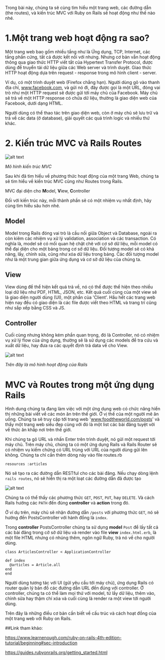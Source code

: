 Trong bài này, chúng ta sẽ cùng tìm hiểu một trang web, các đường dẫn (the routes), và kiến trúc MVC với Ruby on Rails sẽ hoạt động như thế nào nhé.

# 1.Một trang web hoạt động ra sao?

Một trang web bao gồm nhiều tầng như là Ứng dụng, TCP, Internet, các tầng phần cứng, tất cả được kết nối với nhưng. Nhưng cơ bản vẫn hoạt động thông qua giao thức HTTP viết tắt của Hypertext Transfer Protocol, được dùng để truyển tải dữ liệu giữa các Web server và trình duyệt. Giao thức HTTP hoạt động dựa trên request - response trong mô hình client - server. 

Ví dụ, có một trình duyệt web (Firefox chẳng hạn). Người dùng gõ vào thanh địa chỉ, www.facebook.com, và gửi nó đi, đây được gọi là một URL, đóng vai trò như một HTTP request sẽ được gửi tới máy chủ của Facebook. Máy chủ sẽ trả về một HTTP response có chứa dữ liệu, thường là giao diện web của Facebook, dưới dạng HTML.

Người dùng có thể thao tác trên giao diện web, còn ở máy chủ sẽ lưu trữ và trả về các data (ở database), giải quyết các quá trình logic và nhiều thứ khác.

# 2. Kiến trúc MVC và Rails Routes

![alt text](https://www.tutorialsteacher.com/Content/images/mvc/request-handling-in-mvc.png)

*Mô hình kiến trúc MVC*

Sau khi đã tìm hiểu về phương thức hoạt động của một trang Web, chúng ta sẽ tìm hiểu về kiến trúc MVC cũng như Routes trong Rails.

MVC đại diện cho **M**odel, **V**iew, **C**ontroller

Đối với kiến trúc này, mỗi thành phần sẽ có một nhiệm vụ nhất định, hãy cùng tìm hiểu sâu hơn nhé.

## Model

Model trong Rails đóng vai trò là cầu nối giữa Object và Database, ngoài ra còn kiêm các nhiệm vụ xử lý validation, association và các transaction. Có nghĩa là, model sẽ có mối quan hệ chặt chẽ với cơ sở dữ liệu, mỗi model có thể đại diện cho một bảng trong cơ sở dữ liệu. Đối tượng model sẽ có khả năng, lấy, chỉnh sửa, cũng như xóa dữ liệu trong bảng. Các đối tượng model như là một trung gian giữa ứng dụng và cơ sở dữ liệu của chúng ta.

## View

View dùng để thể hiện kết quá trả về, nó có thể được thể hiện theo nhiều loại dữ liệu như PDF, HTML, JSON, etc. Kết quả cuối cùng của một view sẽ là giao diện người dùng (UI), một phần của 'Client'. Hầu hết các trang web hiện nay đều có giao diện là các file được viết theo HTML và trang trí cũng như sắp xếp bằng CSS và JS.

## Controller

Cuối cùng nhưng không kém phần quan trọng, đó là Controller, nó có nhiệm vụ xử lý flow của ứng dụng, thường sẽ là sử dụng các models để tra cứu và xuất dữ liệu, hay đưa ra các quyết định trả data về cho View.

![alt text](https://i.pinimg.com/originals/6e/f1/8d/6ef18dd3444ddb80c86ffb169bbd6e98.png)

*Trên đây là mô hình hoạt động của Rails*

# MVC và Routes trong một ứng dụng Rails

Hình dung chúng ta đang làm việc với một ứng dụng web có chức năng hiển thị những bài viết về các món ăn trên thế giới. Ở vị thế của một người mê ăn uống. Chúng ta sẽ truy cập tới trang web 'www.foodtheworld.com/posts' và thấy một trang web siều đẹp cùng với đó là một list các bài đăng tuyệt vời về thức ăn khắp nơi trên thế giới.

Khi chúng ta gõ URL và nhấn Enter trên trình duyệt, nó gửi một request tới máy chủ. Trên máy chủ, chúng ta có một ứng dụng Rails và Rails Router sẽ có nhiệm vụ kiểm chứng có URL trùng với URL của người dùng gửi lên không. Chúng ta chỉ cần thêm dòng này vào file routes.rb

`resources :articles`

Nó sẽ tạo ra các đường dẫn RESTful cho các bài đăng. Nếu chạy dòng lệnh `rails routes`, nó sẽ hiển thị ra một loạt các đường dẫn đã được tạo

![alt text](https://rei-website-prod.s3.amazonaws.com/uploads/image/image/40/routes-mappings-installfest.png)

Chúng ta có thể thấy các phương thức `GET`, `POST`, `PUT`, hay `DELETE`. Và cách Rails hướng các `PATH` đến đúng **controller** và **action** trong đó.

Ở ví dụ trên, máy chủ sẽ nhận đường dẫn `/posts` với phương thức `GET`, nó sẽ hướng đến PostsController với hành đồng là `index`.

Trong **controller** PostsController chúng ta sử dụng **model** `Post` để lấy tất cả các bài đăng trong cở sở dữ liệu và render vào file **view** `index.html.erb`, là một file HTML nhưng có nhúng thêm, ngôn ngữ Ruby, trả nó về cho người dùng.

`class ArticlesController < ApplicationController`
  ```
  def index
    @articles = Article.all
  end
end
``` 

Người dùng tương tác với UI (gửi yêu cầu tới máy chủ), ứng dụng Rails có router quản lý bản đồ các đường dẫn URL đến đúng với controller. Ở controller, chúng ta có thể làm mọi thứ với model, từ lấy dữ liệu, thêm vào, chỉnh sửa hay thậm chí xóa và cuối cùng là render ra một view tới người dùng.

Trên đây là những điều cơ bản cần biết về cấu trúc và cách hoạt đồng của một trang web với Ruby on Rails.

##Link tham khảo:

https://www.learnenough.com/ruby-on-rails-4th-edition-tutorial/beginning#sec-introduction

https://guides.rubyonrails.org/getting_started.html
